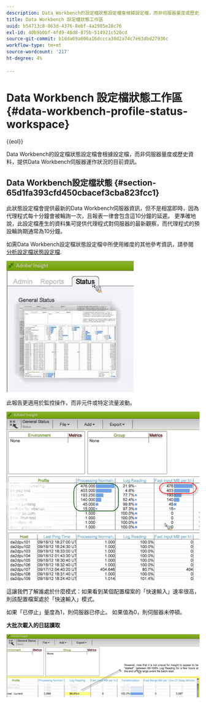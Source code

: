 ```yaml
---
description: Data Workbench的設定檔狀態設定檔會根據設定檔，而非伺服器量度或歷史資料，提供Data Workbench伺服器運作狀況的目前資訊。
title: Data Workbench 設定檔狀態工作區
uuid: b54713c8-863d-4376-8ebf-4a2985e28c76
exl-id: 40b9b0bf-4fd9-48d8-875b-514921c520cd
source-git-commit: b1dda69a606a16dccca30d2a74c7e63dbd27936c
workflow-type: tm+mt
source-wordcount: '217'
ht-degree: 4%

---
```


# Data Workbench 設定檔狀態工作區{#data-workbench-profile-status-workspace}

{{eol}}

Data Workbench的設定檔狀態設定檔會根據設定檔，而非伺服器量度或歷史資料，提供Data Workbench伺服器運作狀況的目前資訊。

## Data Workbench設定檔狀態 {#section-65d1fa393cfd450cbacef3cba823fcc1}

此狀態設定檔會提供最新的Data Workbench伺服器資訊，但不是相當即時，因為代理程式每十分鐘會被輪詢一次，且報表一律會包含這10分鐘的延遲。 更準確地說，此設定檔產生的資料集可提供代理程式對伺服器的最新觀察，而代理程式的預設輪詢期通常為10分鐘。

如需Data Workbench設定檔狀態設定檔中所使用維度的其他參考資訊，請參閱 [分析設定檔狀態設定檔](../../../home/monitoring-installation/monitoring-profiles/monitoring-profile-using.md#concept-d4cd7da41c8a42bab4aea25418264e64).

![](assets/Status_General_Status.png)

此報告更適用於監控操作，而非元件或特定流量波動。

![](assets/Status_General_page.png)

這讓我們了解誰處於什麼模式：如果看到某個配置檔案的「快速輸入」速率很高，則該配置檔案處於「快速輸入」模式。

如果「已停止」量度為1，則伺服器已停止。 如果值為0，則伺服器未停頓。

**大批次載入的日誌讀取**

![](assets/Status_General_stalled_log.png)
